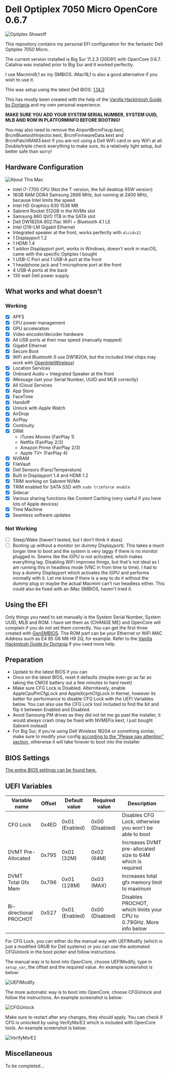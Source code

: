 # Dell Optiplex 7050 Micro OpenCore 0.6.7

![Optiplex Showoff](images/main.jpeg)

This repository contains my personal EFI configuration for the fantastic Dell Optiplex 7050 Micro.

The current version installed is Big Sur 11.2.3 (20D91) with OpenCore 0.6.7. Catalina was installed prior to Big Sur and it worked perfectly.

I use Macmini8,1 as my SMBIOS. iMac18,1 is also a good alternative if you wish to use it.

This was setup using the latest Dell BIOS: [1.14.0](https://www.dell.com/support/home/en-tc/drivers/driversdetails?driverid=80chv&oscode=wt64a&productcode=optiplex-7050-desktop)

This has mostly been created with the help of the [Vanilla Hackintosh Guide by Dortania](https://dortania.github.io/OpenCore-Install-Guide/) and my own personal experience.

**MAKE SURE YOU ADD YOUR SYSTEM SERIAL NUMBER, SYSTEM UUID, MLB AND ROM IN PLATFORMINFO BEFORE BOOTING!**

You may also need to remove the AirportBrcmFixup.kext, BrcmBluetoothInjector.kext, BrcmFirmwareData.kext and BrcmPatchRAM3.kext if you are not using a Dell WiFi card or any WiFi at all. Double/triple check everything to make sure, its a relatively light setup, but better safe than sorry!

## Hardware Configuration

![About This Mac](images/aboutmac.png)

- Intel i7-7700 CPU (Not the T version, the full desktop 65W version)
- 16GB RAM DDR4 Samsung 2666 MHz, but running at 2400 MHz, because Intel limits the speed
- Intel HD Graphics 630 1536 MB
- Sabrent Rocket 512GB in the NVMe slot
- Samsung 860 QVO 1TB in the SATA slot
- Dell DW1820A 802.11ac WiFi + Bluetooth 4.1 LE
- Intel I219-LM Gigabit Ethernet
- Integrated speaker at the front, works perfectly with `alcid=11`
- 1 Displayport 1.2
- 1 HDMI 1.4
- 1 addon Displayport port, works in Windows, doesn't work in macOS, came with the specific Optiplex I bought
- 1 USB-C Port and 1 USB-A port at the front
- 1 headphone jack and 1 microphone port at the front
- 4 USB-A ports at the back
- 130 watt Dell power supply

## What works and what doesn't

### Working

- [x] APFS
- [x] CPU power management
- [x] GPU acceleration
- [x] Video encoder/decoder hardware
- [x] All USB ports at their max speed (manually mapped)
- [x] Gigabit Ethernet
- [x] Secure Boot
- [x] WiFi and Bluetooth (I use DW1820A, but the included Intel chips may work with [OpenIntelWireless](https://github.com/OpenIntelWireless/itlwm))
- [x] Location Services
- [x] Onboard Audio + Integrated Speaker at the front
- [x] iMessage (set your Serial Number, UUID and MLB correctly)
- [x] All iCloud Services
- [x] App Store
- [x] FaceTime
- [x] Handoff
- [x] Unlock with Apple Watch
- [x] AirDrop
- [x] AirPlay
- [x] Continuity
- [x] DRM:
  - iTunes Movies (FairPlay 1)
  - Netflix (FairPlay 2/3)
  - Amazon Prime (FairPlay 2/3)
  - Apple TV+ (FairPlay 4)
- [x] NVRAM
- [x] FileVault
- [x] Dell Sensors (Fans/Temperature)
- [x] Built in Displayport 1.4 and HDMI 1.2
- [x] TRIM working on Sabrent NVMe
- [x] TRIM enabled for SATA SSD with `sudo trimforce enable`
- [x] Sidecar
- [x] Various sharing functions like Content Caching (very useful if you have lots of Apple devices)
- [x] Time Machine
- [x] Seamless software updates

### Not Working

- [ ] Sleep/Wake (haven't tested, but I don't think it does)
- [ ] Booting up without a monitor (or dummy Displayport). This takes a much longer time to boot and the system is very laggy if there is no monitor plugged in. Seems like the iGPU is not activated, which makes everything lag. Disabling WiFi improves things, but that's not ideal as I am running this in headless mode (VNC in from time to time). I had to buy a dummy Displayport which activates the iGPU and performs normally with it. Let me know if there is a way to do it without the dummy plug or maybe the actual Macmini can't run headless either. This could also be fixed with an iMac SMBIOS, haven't tried it.

## Using the EFI

Only things you need to set manually is the System Serial Number, System UUID, MLB and ROM. I have set them as {CHANGE ME} and OpenCore will complain if you do not set them correctly. You can get the first three created with [GenSMBIOS](https://github.com/corpnewt/GenSMBIOS). The ROM part can be your Ethernet or WiFi MAC Address such as E4 85 G6 M8 H9 2Q, for example. Refer to the [Vanilla Hackintosh Guide by Dortania](https://dortania.github.io/OpenCore-Install-Guide/) if you need more help.

## Preparation

- Update to the latest BIOS if you can
- Once on the latest BIOS, reset it defaults (maybe even go as far as taking the CMOS battery out a few minutes to hard reset)
- Make sure CFG Lock is Disabled. Alternitavely, enable AppleCpuPmCfgLock and AppleXcpmCfgLock in Kernel, however its better for performance to disable CFG Lock with the UEFI Variables below. You can also use the CFG Lock tool included to find the bit and flip it between Enabled and Disabled.
- Avoid Samsung PM drives as they did not let me go past the installer, it would always crash (may be fixed with NVMEFix.kext, I just bought Sabrent instead)
- For Big Sur, if you're using Dell Wireless 1820A or something similar, make sure to modify your config [according to the "Please pay attention" section](https://github.com/acidanthera/AirportBrcmFixup#please-pay-attention), otherwise it will take forever to boot into the installer

## BIOS Settings

[The entire BIOS settings can be found here.](BIOS.md)

## UEFI Variables

| Variable name          | Offset | Default value  | Required value  | Description                                                         |
|------------------------|--------|----------------|-----------------|---------------------------------------------------------------------|
| CFG Lock               | 0x4ED  | 0x01 (Enabled) | 0x00 (Disabled) | Disables CFG Lock, otherwise you won't be able to boot              |
| DVMT Pre-Allocated     | 0x795  | 0x01 (32M)     | 0x02 (64M)      | Increases DVMT pre-allocated size to 64M which is required          |
| DVMT Total Gfx Mem     | 0x796  | 0x01 (128M)    | 0x03 (MAX)      | Increases total gfx memory limit to maximum                         |
| Bi-directional PROCHOT | 0x527  | 0x01 (Enabled) | 0x00 (Disabled) | Disables PROCHOT, which limits your CPU to 0.79GHz. More info below |

For CFG Lock, you can either do the manual way with UEFIModify (which is just a modified GRUB for Dell systems) or you can use the automated CFGUnlock in the boot picker and follow instructions.

The manual way is to boot into OpenCore, choose UEFIModify, type in `setup_var`, the offset and the required value. An example screenshot is below:

![UEFIModify](images/UEFIModify.jpg)

The more automatic way is to boot into OpenCore, choose CFGUnlock and follow the instructions. An example screenshot is below:

![CFGUnlock](images/CFGUnlock.jpg)

Make sure to restart after any changes, they should apply. You can check if CFG is unlocked by using VerifyMsrE2 which is included with OpenCore tools. An example screenshot is below:

![VerifyMsrE2](images/VerifyMsrE2.jpg)

## Miscellaneous

To be completed...
